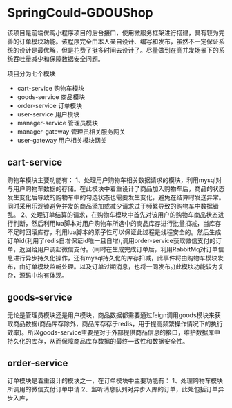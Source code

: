 # SpringCould-GDOUShop
该项目是前端优购小程序项目的后台接口，使用微服务框架进行搭建，具有较为完善的订单模块功能。该程序完全由本人亲自设计、编写和发布，虽然不一定保证系统的设计是最优解，但是花费了挺多时间去设计了。尽量做到在高并发场景下的系统吞吐量减少和保障数据安全问题。

项目分为七个模块
- cart-service 购物车模块
- goods-service 商品模块
- order-service 订单模块
- user-service 用户模块
- manager-service 管理员模块
- manager-gateway 管理员相关服务网关
- user-gateway 用户相关模块网关

## cart-service
购物车模块主要功能有：
1、处理用户购物车相关数据请求的模块，利用mysql对与用户购物车数据的存储。在此模块中着重设计了商品加入购物车后，商品的状态发生变化后导致的购物车中的勾选状态也需要发生变化，避免在结算时发送异常。同时采用乐观锁避免并发的商品添加或减少请求过于频繁导致的购物车中数据错乱。
2、处理订单结算的请求，在购物车模块中首先对该用户的购物车商品状态进行判断，然后利用lua脚本对用户购物车所选中的商品库存进行批量扣减，当库存不足时回滚库存，利用lua脚本的原子性可以保证此过程是线程安全的。然后生成订单id(利用了redis自增保证id唯一且自增),调用order-service获取微信支付的订单，返回给用户调起微信支付。(同时在生成完成订单后，利用RabbitMq对订单信息进行异步持久化操作，还有mysql持久化的库存扣减，此事件将由购物车模块发布，由订单模块监听处理。以及订单过期消息，也将一同发布。)此模块功能较为复杂，源码中均有体现。

## goods-service
无论是管理员模块还是用户模块，商品数据都需要通过feign调用goods模块来获取商品数据(商品库存除外，商品库存存于redis，用于提高频繁操作情况下的执行效率)。所以goods-service主要是对于外部提供商品信息的接口，维护数据库中持久化的库存，从而保障商品库存数据的最终一致性和数据安全性。

## order-service
订单模块是着重设计的模块之一，在订单模块中主要功能有：
1、处理购物车模块所调用的微信支付订单申请
2、监听消息队列对异步入库的订单，此处包括订单异步入库，
